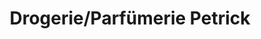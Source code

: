 ---
title: "Drogerie/Parfümerie Petrick"
url: /calau/drogerie-parfuemerie-petrick/
shop: Drogerie
---